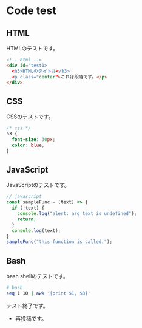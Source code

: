 # Code test

## HTML
HTMLのテストです。

```html
<!-- html -->
<div id="test1>
  <h3>HTMLのタイトル</h3>
  <p class="center">これは段落です。</p>
</div>
```

## CSS
CSSのテストです。

```css
/* css */
h3 {
  font-size: 30px;
  color: blue;
}
```

## JavaScript
JavaScriptのテストです。

```javascript
// javascript
const sampleFunc = (text) => {
  if (!text) {
    console.log("alert: arg text is undefined");
    return;
  }
  console.log(text);
}
sampleFunc("this function is called.");
```

## Bash
bash shellのテストです。

```bash
# bash
seq 1 10 | awk '{print $1, $3}'
```

テスト終了です。

- 再投稿です。

